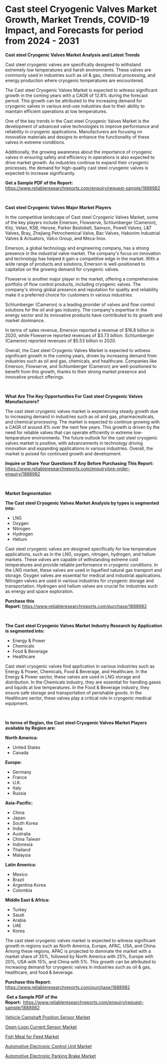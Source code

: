 <p><h1>Cast steel Cryogenic Valves Market Growth, Market Trends, COVID-19 Impact, and Forecasts for period from 2024 - 2031</h1></p><p><strong>Cast steel Cryogenic Valves Market Analysis and Latest Trends</strong></p>
<p><p>Cast steel cryogenic valves are specifically designed to withstand extremely low temperatures and harsh environments. These valves are commonly used in industries such as oil & gas, chemical processing, and energy production where cryogenic temperatures are encountered.</p><p>The Cast steel Cryogenic Valves Market is expected to witness significant growth in the coming years with a CAGR of 12.8% during the forecast period. This growth can be attributed to the increasing demand for cryogenic valves in various end-use industries due to their ability to maintain efficient operations at low temperatures.</p><p>One of the key trends in the Cast steel Cryogenic Valves Market is the development of advanced valve technologies to improve performance and reliability in cryogenic applications. Manufacturers are focusing on innovative materials and designs to enhance the functionality of these valves in extreme conditions.</p><p>Additionally, the growing awareness about the importance of cryogenic valves in ensuring safety and efficiency in operations is also expected to drive market growth. As industries continue to expand their cryogenic processes, the demand for high-quality cast steel cryogenic valves is expected to increase significantly.</p></p>
<p><strong>Get a Sample PDF of the Report:&nbsp;</strong> <a href="https://www.reliableresearchreports.com/enquiry/request-sample/1888982">https://www.reliableresearchreports.com/enquiry/request-sample/1888982</a></p>
<p>&nbsp;</p>
<p><strong>Cast steel Cryogenic Valves Major Market Players</strong></p>
<p><p>In the competitive landscape of Cast steel Cryogenic Valves Market, some of the key players include Emerson, Flowserve, Schlumberger (Cameron), Kitz, Velan, KSB, Herose, Parker Bestobell, Samson, Powell Valves, L&T Valves, Bray, Zhejiang Petrochemical Valve, Bac Valves, Habonim Industrial Valves & Actuators, Valco Group, and Meca-Inox.</p><p>Emerson, a global technology and engineering company, has a strong presence in the industrial valve market. The company's focus on innovation and technology has helped it gain a competitive edge in the market. With a wide range of products and solutions, Emerson is well-positioned to capitalize on the growing demand for cryogenic valves.</p><p>Flowserve is another major player in the market, offering a comprehensive portfolio of flow control products, including cryogenic valves. The company's strong global presence and reputation for quality and reliability make it a preferred choice for customers in various industries.</p><p>Schlumberger (Cameron) is a leading provider of valves and flow control solutions for the oil and gas industry. The company's expertise in the energy sector and its innovative products have contributed to its growth and market dominance.</p><p>In terms of sales revenue, Emerson reported a revenue of $16.8 billion in 2020, while Flowserve reported revenues of $3.73 billion. Schlumberger (Cameron) reported revenues of $5.53 billion in 2020.</p><p>Overall, the Cast steel Cryogenic Valves Market is expected to witness significant growth in the coming years, driven by increasing demand from industries such as oil and gas, chemicals, and healthcare. Companies like Emerson, Flowserve, and Schlumberger (Cameron) are well-positioned to benefit from this growth, thanks to their strong market presence and innovative product offerings.</p></p>
<p>&nbsp;</p>
<p><strong>What Are The Key Opportunities For Cast steel Cryogenic Valves Manufacturers?</strong></p>
<p><p>The cast steel cryogenic valves market is experiencing steady growth due to increasing demand in industries such as oil and gas, pharmaceuticals, and chemical processing. The market is expected to continue growing with a CAGR of around 4% over the next few years. This growth is driven by the need for reliable valves that can operate efficiently in extreme low-temperature environments. The future outlook for the cast steel cryogenic valves market is positive, with advancements in technology driving innovation and expanding applications in various industries. Overall, the market is poised for continued growth and development.</p></p>
<p><strong>Inquire or Share Your Questions If Any Before Purchasing This Report:</strong> <a href="https://www.reliableresearchreports.com/enquiry/pre-order-enquiry/1888982">https://www.reliableresearchreports.com/enquiry/pre-order-enquiry/1888982</a></p>
<p>&nbsp;</p>
<p><strong>Market Segmentation</strong></p>
<p><strong>The Cast steel Cryogenic Valves Market Analysis by types is segmented into:</strong></p>
<p><ul><li>LNG</li><li>Oxygen</li><li>Nitrogen</li><li>Hydrogen</li><li>Helium</li></ul></p>
<p><p>Cast steel cryogenic valves are designed specifically for low temperature applications, such as in the LNG, oxygen, nitrogen, hydrogen, and helium markets. These valves are capable of withstanding extreme cold temperatures and provide reliable performance in cryogenic conditions. In the LNG market, these valves are used in liquefied natural gas transport and storage. Oxygen valves are essential for medical and industrial applications. Nitrogen valves are used in various industries for cryogenic storage and transportation. Hydrogen and helium valves are crucial for industries such as energy and space exploration.</p></p>
<p><strong>Purchase this Report:&nbsp;</strong><a href="https://www.reliableresearchreports.com/purchase/1888982">https://www.reliableresearchreports.com/purchase/1888982</a></p>
<p>&nbsp;</p>
<p><strong>The Cast steel Cryogenic Valves Market Industry Research by Application is segmented into:</strong></p>
<p><ul><li>Energy & Power</li><li>Chemicals</li><li>Food & Beverage</li><li>Healthcare</li></ul></p>
<p><p>Cast steel cryogenic valves find application in various industries such as Energy & Power, Chemicals, Food & Beverage, and Healthcare. In the Energy & Power sector, these valves are used in LNG storage and distribution. In the Chemicals industry, they are essential for handling gases and liquids at low temperatures. In the Food & Beverage industry, they ensure safe storage and transportation of perishable goods. In the Healthcare sector, these valves play a critical role in cryogenic medical equipment.</p></p>
<p>&nbsp;</p>
<p><strong>In terms of Region, the Cast steel Cryogenic Valves Market Players available by Region are:</strong></p>
<p>
    <p> <strong> North America: </strong>
        <ul>
            <li>United States</li>
            <li>Canada</li>
        </ul>
        </p> 
    <p> <strong> Europe: </strong>
        <ul>
            <li>Germany</li>
            <li>France</li>
            <li>U.K.</li>
            <li>Italy</li>
            <li>Russia</li>
        </ul>
        </p> 
    <p> <strong> Asia-Pacific: </strong>
        <ul>
            <li>China</li>
            <li>Japan</li>
            <li>South Korea</li>
            <li>India</li>
            <li>Australia</li>
            <li>China Taiwan</li>
            <li>Indonesia</li>
            <li>Thailand</li>
            <li>Malaysia</li>
        </ul>
        </p> 
    <p> <strong> Latin America: </strong>
        <ul>
            <li>Mexico</li>
            <li>Brazil</li>
            <li>Argentina Korea</li>
            <li>Colombia</li>
        </ul>
        </p> 
    <p> <strong> Middle East & Africa: </strong>
        <ul>
            <li>Turkey</li>
            <li>Saudi</li>
            <li>Arabia</li>
            <li>UAE</li>
            <li>Korea</li>
        </ul>
    </p>
    </p>
<p><p>The cast steel cryogenic valves market is expected to witness significant growth in regions such as North America, Europe, APAC, USA, and China. Among these regions, APAC is projected to dominate the market with a market share of 35%, followed by North America with 25%, Europe with 20%, USA with 15%, and China with 5%. This growth can be attributed to increasing demand for cryogenic valves in industries such as oil & gas, healthcare, and food & beverage.</p></p>
<p><strong>Purchase this Report: </strong><a href="https://www.reliableresearchreports.com/purchase/1888982">https://www.reliableresearchreports.com/purchase/1888982</a></p>
<p>&nbsp;<strong>Get a Sample PDF of the Report:&nbsp;&nbsp;</strong><a href="https://www.reliableresearchreports.com/enquiry/request-sample/1888982">https://www.reliableresearchreports.com/enquiry/request-sample/1888982</a></p>
<p><strong></strong></p>
<p><p><a href="https://github.com/edytherolanlouisejk1miz0wig/Market-Research-Report-List-1/blob/main/vehicle-camshaft-position-sensor-market.md">Vehicle Camshaft Position Sensor Market</a></p><p><a href="https://noble-drawer-34c.notion.site/Global-Open-Loop-Current-Sensor-Market-by-Types-Applications-and-Major-Players-with-Regional-Grow-7ea35f1cc1d7411f91b543431e441567">Open-Loop Current Sensor Market</a></p><p><a href="https://fearless-okapi-6c8.notion.site/Fish-Meal-for-Feed-Market-Size-Growing-and-Forecasted-for-period-from-2024-2031-and-provides-compl-61e71bb78cd84d43b99f42feaa14974b">Fish Meal for Feed Market</a></p><p><a href="https://view.publitas.com/reportprime-1/automotive-electronic-control-unit-market-analysis-and-market-size-global-industry-overview-market-segmentation-and-forecast-2024-to-2031/">Automotive Electronic Control Unit Market</a></p><p><a href="https://view.publitas.com/reportprime-1/automotive-electronic-parking-brake-market-provides-a-comprehensive-analysis-including-a-macro-overview-of-the-market-as-well-as-micro-details-such-as-market-size-and-competitive-landscape/">Automotive Electronic Parking Brake Market</a></p></p>